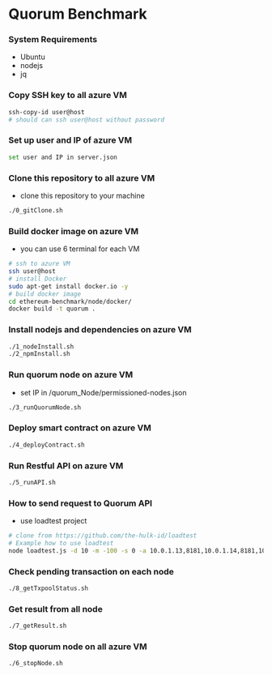 # Quorum Benchmark
### System Requirements
 - Ubuntu
 - nodejs
 - jq
 
### Copy SSH key to all azure VM
 ```sh
 ssh-copy-id user@host
 # should can ssh user@host without password
 ```
 
### Set up user and IP of azure VM
 ```sh
 set user and IP in server.json
 ```
 
### Clone this repository to all azure VM
 - clone this repository to your machine
 ```sh
 ./0_gitClone.sh
 ```
 
### Build docker image on azure VM
 - you can use 6 terminal for each VM
 ```sh
 # ssh to azure VM
 ssh user@host
 # install Docker
 sudo apt-get install docker.io -y
 # build docker image
 cd ethereum-benchmark/node/docker/
 docker build -t quorum .
 ```
 
### Install nodejs and dependencies on azure VM
 ```sh
 ./1_nodeInstall.sh
 ./2_npmInstall.sh
 ```
 
### Run quorum node on azure VM
 - set IP in /quorum_Node/permissioned-nodes.json
 ```sh
 ./3_runQuorumNode.sh
 ```

### Deploy smart contract on azure VM
 ```sh
 ./4_deployContract.sh
 ```
 
### Run Restful API on azure VM
 ```sh
 ./5_runAPI.sh
 ```
 
### How to send request to Quorum API
 - use loadtest project
 ```sh
 # clone from https://github.com/the-hulk-id/loadtest
 # Example how to use loadtest
 node loadtest.js -d 10 -m -100 -s 0 -a 10.0.1.13,8181,10.0.1.14,8181,10.0.1.15,8181,10.0.1.16,8181,10.0.1.17,8181,10.0.1.18,8181
 ```

### Check pending transaction on each node
 ```sh
 ./8_getTxpoolStatus.sh
 ```

### Get result from all node
 ```sh
 ./7_getResult.sh
 ```
 
### Stop quorum node on all azure VM
 ```sh
 ./6_stopNode.sh
 ```
